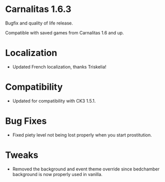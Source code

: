 # Carnalitas 1.6.3

Bugfix and quality of life release.

Compatible with saved games from Carnalitas 1.6 and up.

# Localization

* Updated French localization, thanks Triskelia!

# Compatibility

* Updated for compatibility with CK3 1.5.1.

# Bug Fixes

* Fixed piety level not being lost properly when you start prostitution.

# Tweaks

* Removed the background and event theme override since bedchamber background is now properly used in vanilla.